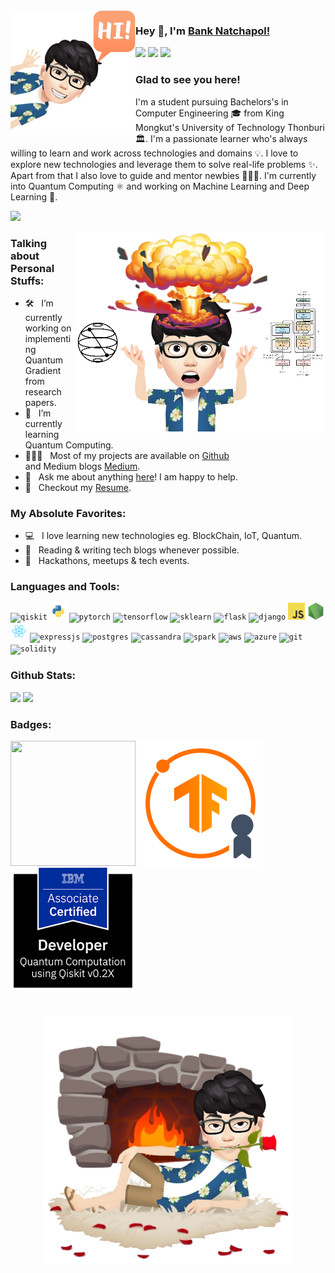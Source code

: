 <img align="left" height="200" width="200" alt="" src="https://github.com/BankNatchapol/BankNatchapol/raw/main/images/HI.png" />

### Hey 👋, I'm [Bank Natchapol!](https://github.com/BankNatchapol/)

<a href="https://www.linkedin.com/in/natchapol-patamawisut/"><img src="https://img.shields.io/badge/-LinkedIn-0e76a8?style=flat-square&logo=Linkedin&logoColor=white" height=21></a> 
<a href="https://blue-natchapol.medium.com/"><img src="https://img.shields.io/badge/medium-%2312100E.svg?&style=for-the-badge&logo=medium&logoColor=white" height=21></a> 
<a href="https://www.facebook.com/natchapol.patamawisut/"><img src="https://img.shields.io/badge/Facebook-1877F2?style=for-the-badge&logo=facebook&logoColor=white" height=21></a> 

### Glad to see you here! &nbsp; 

I'm a student pursuing Bachelors's in Computer Engineering 🎓 from King Mongkut's University of Technology Thonburi 🏛. I'm a passionate learner who's always willing to learn and work across technologies and domains 💡. I love to explore new technologies and leverage them to solve real-life problems ✨. Apart from that I also love to guide and mentor newbies 👨🏻‍💻. I'm currently into Quantum Computing ⚛️ and working on Machine Learning and Deep Learning 🤖.

[![](https://gitwar.herokuapp.com/badge?username=BankNatchapol&label=Gitwar%20Profile%20Score&style=for-the-badge&color=0088cc)](https://gitwar.herokuapp.com/)

<img align="right" height="323" width="400" alt="" src="https://github.com/BankNatchapol/BankNatchapol/raw/main/images/Bomb.png" />

### Talking about Personal Stuffs:

- 🛠 &nbsp; I’m currently working on implementing Quantum Gradient from research papers.
- 🚀 &nbsp; I’m currently learning Quantum Computing.
- 👨🏻‍💻 &nbsp; Most of my projects are available on [Github](https://github.com/BankNatchapol) <br /> and Medium blogs [Medium](https://blue-natchapol.medium.com/).
- 💬 &nbsp; Ask me about anything [here](https://github.com/BankNatchapol/BankNatchapol/issues/1)! I am happy to help.
- 📝 &nbsp; Checkout my [Resume](https://github.com/BankNatchapol/BankNatchapol/blob/main/files/CV.pdf). 

### My Absolute Favorites:

- 💻 &nbsp; I love learning new technologies eg. BlockChain, IoT, Quantum.
- 📰 &nbsp; Reading & writing tech blogs whenever possible.
- 🍕 &nbsp; Hackathons, meetups & tech events.

### Languages and Tools:

<code><img height="27" src="https://upload.wikimedia.org/wikipedia/commons/5/51/Qiskit-Logo.svg" alt="qiskit"></code>
<code><img height="27" src="https://raw.githubusercontent.com/github/explore/80688e429a7d4ef2fca1e82350fe8e3517d3494d/topics/python/python.png" alt="python"></code>
<code><img height="27" src="https://cdn.icon-icons.com/icons2/2699/PNG/512/pytorch_logo_icon_169823.png" alt="pytorch"></code>
<code><img height="27" src="https://cdn.icon-icons.com/icons2/2699/PNG/512/tensorflow_logo_icon_170598.png" alt="tensorflow"></code>
<code><img height="27" src="https://upload.wikimedia.org/wikipedia/commons/0/05/Scikit_learn_logo_small.svg" alt="sklearn"></code>
<code><img height="27" src="https://flask-training-courses.uk/images/flask-logo.png" alt="flask"></code>
<code><img height="27" src="https://www.djangoproject.com/m/img/logos/django-logo-positive.svg" alt="django"></code>
<code><img height="27" src="https://raw.githubusercontent.com/github/explore/80688e429a7d4ef2fca1e82350fe8e3517d3494d/topics/javascript/javascript.png" alt="javascript"></code>
<code><img height="27" src="https://raw.githubusercontent.com/github/explore/80688e429a7d4ef2fca1e82350fe8e3517d3494d/topics/nodejs/nodejs.png" alt="nodejs"></code>
<code><img height="27" src="https://raw.githubusercontent.com/github/explore/80688e429a7d4ef2fca1e82350fe8e3517d3494d/topics/react/react.png" alt="react"></code>
<code><img height="27" src="https://upload.wikimedia.org/wikipedia/commons/6/64/Expressjs.png" alt="expressjs"></code>
<code><img height="27" src="https://upload.wikimedia.org/wikipedia/commons/2/29/Postgresql_elephant.svg" alt="postgres"></code>
<code><img height="27" src="https://upload.wikimedia.org/wikipedia/commons/5/5e/Cassandra_logo.svg" alt="cassandra"></code>
<code><img height="27" src="https://upload.wikimedia.org/wikipedia/commons/f/f3/Apache_Spark_logo.svg" alt="spark"></code>
<code><img height="27" src="https://upload.wikimedia.org/wikipedia/commons/9/93/Amazon_Web_Services_Logo.svg" alt="aws"></code>
<code><img height="27" src="https://i1.wp.com/build5nines.com/wp-content/uploads/2017/09/Azure.png" alt="azure"></code>
<code><img height="27" src="https://git-scm.com/images/logos/downloads/Git-Icon-1788C.png" alt="git"></code>
<code><img height="27" src="https://desosa.nl/projects/solidity/images/solidity/solidity-logo-vector.jpg" alt="solidity"></code>

### Github Stats:
<div>
<img height="180em" src="https://github-readme-stats.vercel.app/api?username=BankNatchapol&show_icons=true&hide_border=true&&count_private=true&include_all_commits=true" />
<img height="180em" src="https://github-readme-stats.vercel.app/api/top-langs/?username=BankNatchapol&exclude_repo=KNN-Image-Classification&show_icons=true&hide_border=true&layout=compact&langs_count=8"/>
</div>

### Badges:
<div>

<img align="center" height="200" width="200" alt="" src="https://images.youracclaim.com/images/6a254dad-77e5-4e71-8049-94e5c7a15981/azure-fundamentals-600x600.png" />
<img align="center" height="200" width="200" alt="" src="https://github.com/BankNatchapol/BankNatchapol/raw/main/images/Tensorflow.png" />
  <img align="center" height="200" width="200" alt="" src="https://github.com/BankNatchapol/BankNatchapol/raw/main/images/qc-dev-cert-card.png" />

</div>

#
<div align="center">

<img align="center" height="400" width="400" alt="" src="https://github.com/BankNatchapol/BankNatchapol/raw/main/images/Ending.png" />

</div>


